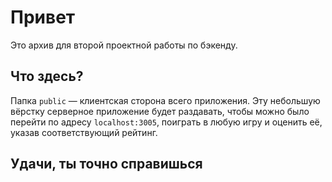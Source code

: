 # Привет

Это архив для второй проектной работы по бэкенду.

## Что здесь?

Папка `public` — клиентская сторона всего приложения. Эту небольшую вёрстку серверное приложение будет раздавать, чтобы можно было перейти по адресу `localhost:3005`, поиграть в любую игру и оценить её, указав соответствующий рейтинг.

## Удачи, ты точно справишься
